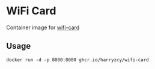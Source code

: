 # WiFi Card

Container image for [wifi-card](https://github.com/bndw/wifi-card)

## Usage

```shell
docker run -d -p 8080:8080 ghcr.io/harryzcy/wifi-card
```
